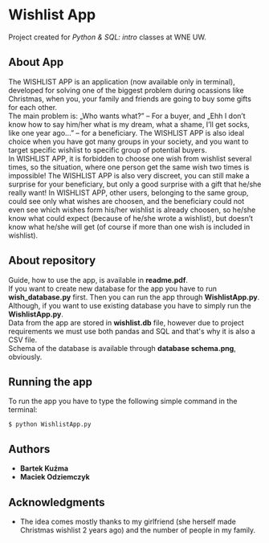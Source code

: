 # Wishlist App

Project created for <i>Python & SQL: intro</i> classes at WNE UW.

## About App

The WISHLIST APP is an application (now available only in terminal), developed for solving one of the biggest problem during ocassions like Christmas, when you, your family and friends are going to buy some gifts for each other.  
The main problem is: „Who wants what?” – For a buyer, and „Ehh I don’t know how to say him/her what is my dream, what a shame, I’ll get socks, like one year ago…” – for a beneficiary. The WISHLIST APP is also ideal choice when you have got many groups in your society, and you want to target specific wishlist to specific group of potential buyers.   
In WISHLIST APP, it is forbidden to choose one wish from wishlist several times, so the situation, where one person get the same wish two times is impossible! The WISHLIST APP is also very discreet, you can still make a surprise for your beneficiary, but only a good surprise with a gift that he/she really want! In WISHLIST APP, other users, belonging to the same group, could see only what wishes are choosen, and the beneficiary could not even see which wishes form his/her wishlist is already choosen, so he/she know what could expect (because of he/she wrote a wishlist), but doesn’t know what he/she will get (of course if more than one wish is included in wishlist).

## About repository

Guide, how to use the app, is available in <b>readme.pdf</b>.  
If you want to create new database for the app you have to run <b>wish_database.py</b> first. Then you can run the app through <b>WishlistApp.py</b>.  
Although, if you want to use existing database you have to simply run the <b>WishlistApp.py</b>.  
Data from the app are stored in <b>wishlist.db</b> file, however due to project requirements we must use both pandas and SQL and that's why it is also a CSV file.  
Schema of the database is available through <b>database schema.png</b>, obviously.

## Running the app

To run the app you have to type the following simple command in the terminal:

```
$ python WishlistApp.py
```

## Authors

* **Bartek Kuźma** 
* **Maciek Odziemczyk** 

## Acknowledgments

* The idea comes mostly thanks to my girlfriend (she herself made Christmas wishlist 2 years ago) and the number of people in my family.

